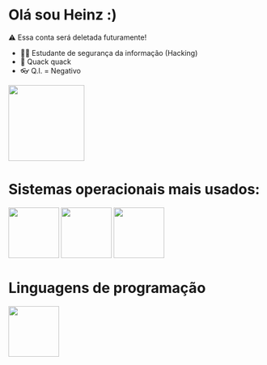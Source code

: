 ### <h1> Olá sou Heinz :) </h1>

⚠️ Essa conta será deletada futuramente!

- 👨‍💻 Estudante de segurança da informação (Hacking)
- 🐧 Quack quack
- 👓 Q.I. = Negativo

<div>
  <img height="150" src="https://github-readme-stats.vercel.app/api?username=Heinz01abadeer&theme=blue-green" />

<div>
  <h1> Sistemas operacionais mais usados: </h1>
    <img height="100" src="https://cdn.jsdelivr.net/gh/devicons/devicon/icons/linux/linux-original.svg" />
      <img height="100" src="https://cdn.jsdelivr.net/gh/devicons/devicon/icons/windows8/windows8-original.svg" />
        <img height="100" src="https://cdn.jsdelivr.net/gh/devicons/devicon/icons/android/android-plain.svg" />
  </div>
  
  <div>
  <h1> Linguagens de programação </h1>
    <img height="100" src="https://cdn.jsdelivr.net/gh/devicons/devicon/icons/python/python-original.svg" />
  </div>
